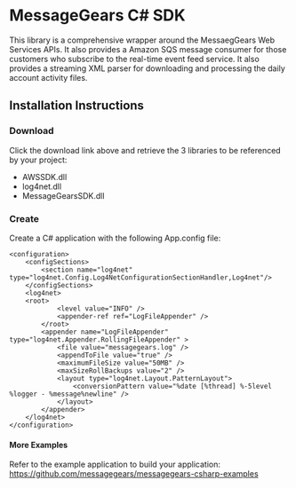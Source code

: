 MessageGears C# SDK
===================

This library is a comprehensive wrapper around the MessaegGears Web Services APIs.  It also provides a Amazon SQS message consumer for those customers who subscribe to the real-time event feed service.  It also provides a streaming XML parser for downloading and processing the daily account activity files.

Installation Instructions
-------------------------

### Download

Click the download link above and retrieve the 3 libraries to be referenced by your project:

   * AWSSDK.dll
   * log4net.dll
   * MessageGearsSDK.dll

### Create 

Create a C# application with the following App.config file:

    <configuration>
        <configSections>
            <section name="log4net" type="log4net.Config.Log4NetConfigurationSectionHandler,Log4net"/>
        </configSections>
        <log4net>
	    <root>
                <level value="INFO" />
                <appender-ref ref="LogFileAppender" />
            </root>
            <appender name="LogFileAppender" type="log4net.Appender.RollingFileAppender" >
                <file value="messagegears.log" />
                <appendToFile value="true" />
                <maximumFileSize value="50MB" />
                <maxSizeRollBackups value="2" />
                <layout type="log4net.Layout.PatternLayout">
                    <conversionPattern value="%date [%thread] %-5level %logger - %message%newline" />
                </layout>
            </appender>
        </log4net>
    </configuration>

#### More Examples

Refer to the example application to build your application: https://github.com/messagegears/messagegears-csharp-examples

